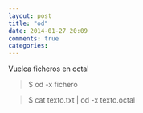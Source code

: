 ```yaml
---
layout: post
title: "od"
date: 2014-01-27 20:09
comments: true
categories: 
---
```

Vuelca ficheros en octal

>$ od -x fichero 

>$ cat texto.txt | od -x texto.octal

